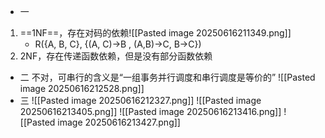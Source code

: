 - 一
1. ==1NF==，存在对码的依赖![[Pasted image 20250616211349.png]]
	- R({A, B, C}, {(A, C)→B , (A,B)→C, B→C})
2. 2NF，存在传递函数依赖，但是没有部分函数依赖
- 二
不对，可串行的含义是“一组事务并行调度和串行调度是等价的”
![[Pasted image 20250616212528.png]]
- 三
![[Pasted image 20250616212327.png]]
![[Pasted image 20250616213405.png]]
![[Pasted image 20250616213416.png]]
![[Pasted image 20250616213427.png]]
